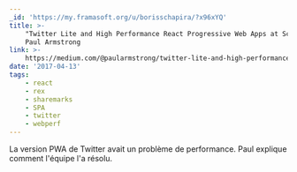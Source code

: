```yaml
---
_id: 'https://my.framasoft.org/u/borisschapira/?x96xYQ'
title: >-
    "Twitter Lite and High Performance React Progressive Web Apps at Scale",
    Paul Armstrong
link: >-
    https://medium.com/@paularmstrong/twitter-lite-and-high-performance-react-progressive-web-apps-at-scale-d28a00e780a3
date: '2017-04-13'
tags:
    - react
    - rex
    - sharemarks
    - SPA
    - twitter
    - webperf
---
```


<div class="markdown"><p>La version PWA de Twitter avait un problème de performance. Paul explique comment l'équipe l'a résolu.
</p></div>

